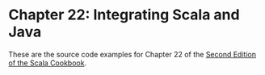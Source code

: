 # Chapter 22: Integrating Scala and Java

These are the source code examples for 
Chapter 22 of the [Second Edition of the Scala Cookbook](https://www.amazon.com/Scala-Cookbook-Object-Oriented-Functional-Programming-dp-1492051543/dp/1492051543).

